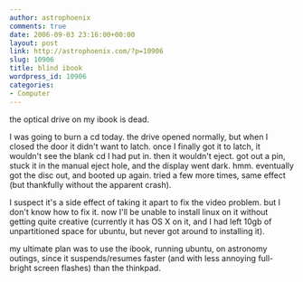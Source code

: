 ```yaml
---
author: astrophoenix
comments: true
date: 2006-09-03 23:16:00+00:00
layout: post
link: http://astrophoenix.com/?p=10906
slug: 10906
title: blind ibook
wordpress_id: 10906
categories:
- Computer
---
```


the optical drive on my ibook is dead.  
  
I was going to burn a cd today. the drive opened normally, but when I closed the door it didn't want to latch. once I finally got it to latch, it wouldn't see the blank cd I had put in. then it wouldn't eject. got out a pin, stuck it in the manual eject hole, and the display went dark. hmm. eventually got the disc out, and booted up again. tried a few more times, same effect (but thankfully without the apparent crash).  
  
I suspect it's a side effect of taking it apart to fix the video problem. but I don't know how to fix it. now I'll be unable to install linux on it without getting quite creative (currently it has OS X on it, and I had left 10gb of unpartitioned space for ubuntu, but never got around to installing it).  
  
my ultimate plan was to use the ibook, running ubuntu, on astronomy outings, since it suspends/resumes faster (and with less annoying full-bright screen flashes) than the thinkpad.
